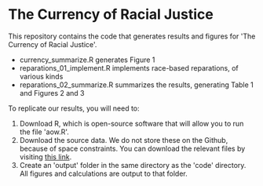 # The Currency of Racial Justice

This repository contains the code that generates results and figures for 'The Currency of Racial Justice'. 

+ currency_summarize.R generates Figure 1
+ reparations_01_implement.R implements race-based reparations, of various kinds
+ reparations_02_summarize.R summarizes the results, generating Table 1 and Figures 2 and 3

To replicate our results, you will need to: 

1. Download R, which is open-source software that will allow you to run the file 'aow.R'.
2. Download the source data. We do not store these on the Github, because of space constraints. You can download the relevant files by visiting [this link](https://www.dropbox.com/sh/ucmi7vv9ifhobn6/AACeyJqziIijURV3nl8aXLEha?dl=0). 
3. Create an 'output' folder in the same directory as the 'code' directory. All figures and calculations are output to that folder. 

